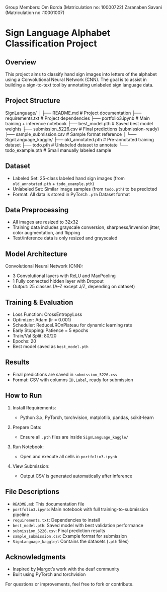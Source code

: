 Group Members:
Om Borda  (Matriculation no: 10000722)
Zaranaben Savani (Matriculation no :10001007)

Sign Language Alphabet Classification Project
=============================================

Overview
--------
This project aims to classify hand sign images into letters of the alphabet using a Convolutional Neural Network (CNN). The goal is to assist in building a sign-to-text tool by annotating unlabeled sign language data.

Project Structure
-----------------
SignLanguage/
│
├── README.md                   # Project documentation
├── requirements.txt            # Project dependencies
├── portfolio3.ipynb            # Main training + inference notebook
├── best_model.pth              # Saved best model weights
├── submission_5226.csv         # Final predictions (submission-ready)
├── sample_submission.csv       # Sample format reference
│
└── SignLanguage_kaggle/
    ├── old_annotated.pth       # Pre-annotated training dataset
    ├── todo.pth                # Unlabeled dataset to annotate
    └── todo_example.pth        # Small manually labeled sample

Dataset
-------
- Labeled Set: 25-class labeled hand sign images (from `old_annotated.pth` + `todo_example.pth`)
- Unlabeled Set: Similar image samples (from `todo.pth`) to be predicted
- Format: All data is stored in PyTorch `.pth` Dataset format

Data Preprocessing
------------------
- All images are resized to 32x32
- Training data includes grayscale conversion, sharpness/inversion jitter, color augmentation, and flipping
- Test/inference data is only resized and grayscaled

Model Architecture
------------------
Convolutional Neural Network (CNN):
- 3 Convolutional layers with ReLU and MaxPooling
- 1 Fully connected hidden layer with Dropout
- Output: 25 classes (A–Z except J/Z, depending on dataset)

Training & Evaluation
---------------------
- Loss Function: CrossEntropyLoss
- Optimizer: Adam (lr = 0.001)
- Scheduler: ReduceLROnPlateau for dynamic learning rate
- Early Stopping: Patience = 5 epochs
- Train/Val Split: 80/20
- Epochs: 20
- Best model saved as `best_model.pth`

Results
-------
- Final predictions are saved in `submission_5226.csv`
- Format: CSV with columns `ID,Label`, ready for submission

How to Run
----------
1. Install Requirements:
   - Python 3.x, PyTorch, torchvision, matplotlib, pandas, scikit-learn

2. Prepare Data:
   - Ensure all `.pth` files are inside `SignLanguage_kaggle/`

3. Run Notebook:
   - Open and execute all cells in `portfolio3.ipynb`

4. View Submission:
   - Output CSV is generated automatically after inference

File Descriptions
-----------------
- `README.md`: This documentation file
- `portfolio3.ipynb`: Main notebook with full training-to-submission pipeline
- `requirements.txt`: Dependencies to install
- `best_model.pth`: Saved model with best validation performance
- `submission_5226.csv`: Final prediction results
- `sample_submission.csv`: Example format for submission
- `SignLanguage_kaggle/`: Contains the datasets (`.pth` files)

Acknowledgments
---------------
- Inspired by Margot’s work with the deaf community
- Built using PyTorch and torchvision

For questions or improvements, feel free to fork or contribute.